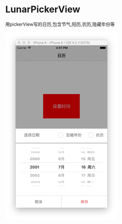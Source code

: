 # LunarPickerView
用pickerView写的日历,包含节气,阳历,农历,隐藏年份等


<img src="/document/img/calendar.png" width = "350">